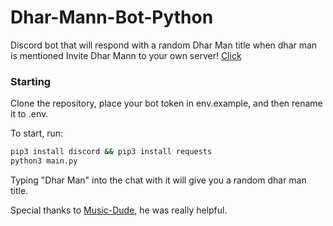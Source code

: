 # Dhar-Mann-Bot-Python
Discord bot that will respond with a random Dhar Man title when dhar man is mentioned
Invite Dhar Mann to your own server! [Click](https://discord.com/oauth2/authorize?client_id=890733482748280853&scope=bot&permissions=52224)

### Starting
Clone the repository, place your bot token in env.example, and then rename it to .env.

To start, run:

```bash
pip3 install discord && pip3 install requests
python3 main.py
```

Typing "Dhar Man" into the chat with it will give you a random dhar man title.

Special thanks to [Music-Dude](https://github.com/Music-Dude), he was really helpful.
